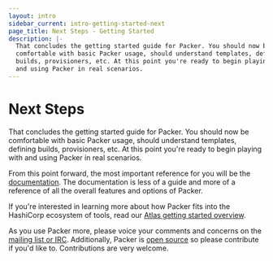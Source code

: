```yaml
---
layout: intro
sidebar_current: intro-getting-started-next
page_title: Next Steps - Getting Started
description: |-
  That concludes the getting started guide for Packer. You should now be
  comfortable with basic Packer usage, should understand templates, defining
  builds, provisioners, etc. At this point you're ready to begin playing with
  and using Packer in real scenarios.
---
```


# Next Steps

That concludes the getting started guide for Packer. You should now be
comfortable with basic Packer usage, should understand templates, defining
builds, provisioners, etc. At this point you're ready to begin playing with and
using Packer in real scenarios.

From this point forward, the most important reference for you will be the
[documentation](/docs/index.html). The documentation is less of a guide and more of a
reference of all the overall features and options of Packer.

If you're interested in learning more about how Packer fits into the HashiCorp
ecosystem of tools, read our [Atlas getting started
overview](https://atlas.hashicorp.com/help/intro/getting-started).

As you use Packer more, please voice your comments and concerns on the [mailing
list or IRC](/community.html). Additionally, Packer is [open
source](https://github.com/mitchellh/packer) so please contribute if you'd like
to. Contributions are very welcome.
